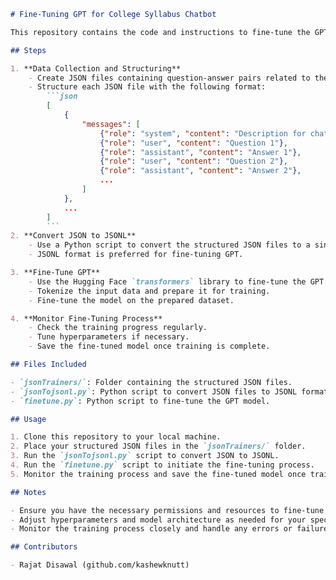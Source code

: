 ```markdown
# Fine-Tuning GPT for College Syllabus Chatbot

This repository contains the code and instructions to fine-tune the GPT model for creating a chatbot that answers questions related to a college syllabus.

## Steps

1. **Data Collection and Structuring**
    - Create JSON files containing question-answer pairs related to the college syllabus.
    - Structure each JSON file with the following format:
        ```json
        [
            {
                "messages": [
                    {"role": "system", "content": "Description for chatbot"},
                    {"role": "user", "content": "Question 1"},
                    {"role": "assistant", "content": "Answer 1"},
                    {"role": "user", "content": "Question 2"},
                    {"role": "assistant", "content": "Answer 2"},
                    ...
                ]
            },
            ...
        ]
        ```
2. **Convert JSON to JSONL**
    - Use a Python script to convert the structured JSON files to a single JSONL file.
    - JSONL format is preferred for fine-tuning GPT.

3. **Fine-Tune GPT**
    - Use the Hugging Face `transformers` library to fine-tune the GPT model.
    - Tokenize the input data and prepare it for training.
    - Fine-tune the model on the prepared dataset.

4. **Monitor Fine-Tuning Process**
    - Check the training progress regularly.
    - Tune hyperparameters if necessary.
    - Save the fine-tuned model once training is complete.

## Files Included

- `jsonTrainers/`: Folder containing the structured JSON files.
- `jsonTojsonl.py`: Python script to convert JSON files to JSONL format.
- `finetune.py`: Python script to fine-tune the GPT model.

## Usage

1. Clone this repository to your local machine.
2. Place your structured JSON files in the `jsonTrainers/` folder.
3. Run the `jsonTojsonl.py` script to convert JSON to JSONL.
4. Run the `finetune.py` script to initiate the fine-tuning process.
5. Monitor the training process and save the fine-tuned model once training is complete.

## Notes

- Ensure you have the necessary permissions and resources to fine-tune the GPT model.
- Adjust hyperparameters and model architecture as needed for your specific use case.
- Monitor the training process closely and handle any errors or failures accordingly.

## Contributors

- Rajat Disawal (github.com/kashewknutt)
```
